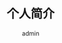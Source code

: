 ---
widget: about
active: true
headless: true
weight: 10
title: 个人简介
design:
  background:
    image: background.png
author: admin
---